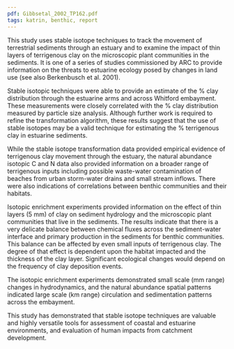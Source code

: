 ```yaml
---
pdf: Gibbsetal_2002_TP162.pdf
tags: katrin, benthic, report
---
```

This study uses stable isotope techniques to track the movement of terrestrial
sediments through an estuary and to examine the impact of thin layers of terrigenous
clay on the microscopic plant communities in the sediments. It is one of a series of
studies commissioned by ARC to provide information on the threats to estuarine
ecology posed by changes in land use (see also Berkenbusch et al. 2001).

Stable isotopic techniques were able to provide an estimate of the % clay distribution
through the estuarine arms and across Whitford embayment. These measurements
were closely correlated with the % clay distribution measured by particle size analysis.
Although further work is required to refine the transformation algorithm, these results
suggest that the use of stable isotopes may be a valid technique for estimating the %
terrigenous clay in estuarine sediments.

While the stable isotope transformation data provided empirical evidence of
terrigenous clay movement through the estuary, the natural abundance isotopic C and
N data also provided information on a broader range of terrigenous inputs including
possible waste-water contamination of beaches from urban storm-water drains and
small stream inflows. There were also indications of correlations between benthic
communities and their habitats.

Isotopic enrichment experiments provided information on the effect of thin layers (5
mm) of clay on sediment hydrology and the microscopic plant communities that live in
the sediments. The results indicate that there is a very delicate balance between
chemical fluxes across the sediment-water interface and primary production in the
sediments for benthic communities. This balance can be affected by even small inputs
of terrigenous clay. The degree of that effect is dependent upon the habitat impacted
and the thickness of the clay layer. Significant ecological changes would depend on the
frequency of clay deposition events.

The isotopic enrichment experiments demonstrated small scale (mm range) changes in
hydrodynamics, and the natural abundance spatial patterns indicated large scale (km
range) circulation and sedimentation patterns across the embayment.

This study has demonstrated that stable isotope techniques are valuable and highly
versatile tools for assessment of coastal and estuarine environments, and evaluation of
human impacts from catchment development.
